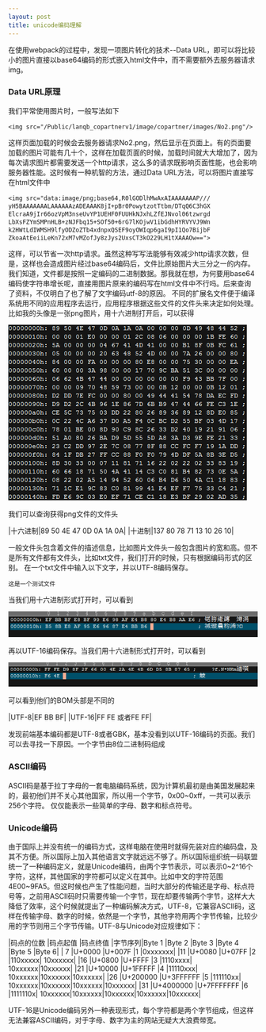 ```yaml
---
layout: post
title: unicode编码理解
---
```


在使用webpack的过程中，发现一项图片转化的技术--Data URL，即可以将比较小的图片直接以base64编码的形式嵌入html文件中，而不需要额外去服务器请求img。

### Data URL原理
我们平常使用图片时，一般写法如下
~~~
<img src="/Public/lanqb_copartnerv1/image/copartner/images/No2.png"/>
~~~

这样页面加载的时候会去服务器请求No2.png，然后显示在页面上。有的页面要加载的图片可能有几十个，这样在加载页面的时候，加载时间就大大增加了，因为每次请求图片都需要发送一个http请求，这么多的请求既影响页面性能，也会影响服务器性能。这时候有一种机智的方法，通过Data URL方法，可以将图片直接写在html文件中

~~~
<img src="data:image/png;base64,R0lGODlhMwAxAIAAAAAAAP///
yH5BAAAAAAALAAAAAAzADEAAAK8jI+pBr0PowytzotTtbm/DTqQ6C3hGX
ElcraA9jIr66ozVpM3nseUvYP1UEHF0FUUHkNJxhLZfEJNvol06tzwrgd
LbXsFZYmSMPnHLB+zNJFbq15+SOf50+6rG7lKOjwV1ibGdhHYRVYVJ9Wn
k2HWtLdIWMSH9lfyODZoZTb4xdnpxQSEF9oyOWIqp6gaI9pI1Qo7BijbF
ZkoaAtEeiiLeKn72xM7vMZofJy8zJys2UxsCT3kO229LH1tXAAAOw==">
~~~

这样，可以节省一次http请求。虽然这种写写法能够有效减少http请求次数，但是，这样也会造成图片经过base64编码后，文件比原始图片大三分之一的内存。我们知道，文件都是按照一定编码的二进制数据。那我就在想，为何要用base64编码使字符串增长呢，直接用图片原来的编码写在html文件中不行吗。后来查询了资料，不仅明白了也了解了文字编码utf-8的原因。
不同的扩展名文件便于编译系统用不同的应用程序去运行，应用程序根据这些文件的文件头来决定如何处理。比如我的头像是一张png图片，用十六进制打开后，可以获得

![png-head](/img/png_head.png)

我们可以查询获得png文件的文件头

|十六进制|89 50 4E 47 0D 0A 1A 0A|
|十进制|137 80 78 71 13 10 26 10|

一般文件头包含着文件的描述信息，比如图片文件头一般包含图片的宽和高。但不是所有文件都有文件头，比如txt文件，我们打开的时候，只有根据编码形式的区别。
在一个txt文件中输入以下文字，并以UTF-8编码保存。

~~~
这是一个测试文件
~~~

当我们用十六进制形式打开时，可以看到

![utf-8](/img/utf-8.png)

再以UTF-16编码保存。当我们用十六进制形式打开时，可以看到

![utf-16](/img/utf-16.png)

可以看到他们的BOM头部是不同的

|UTF-8|EF BB BF|
|UTF-16|FF FE 或者FE FF|

发现前端基本编码都是UTF-8或者GBK，基本没看到以UTF-16编码的页面。我们可以去寻找一下原因。一个字节由8位二进制码组成

### ASCII编码
ASCII码是基于拉丁字母的一套电脑编码系统，因为计算机最初是由美国发展起来的，最初他们并不关心其他国家，所以用一个字节，0x00~0xff，一共可以表示256个字符。
仅仅能表示一些简单的字母、数字和标点符号。

### Unicode编码
由于国际上并没有统一的编码方式，这样电脑在使用时就得先装对应的编码盘，及其不方便。所以国际上加入其他语言文字就远远不够了。所以国际组织统一码联盟统一了一种编码定义，就是Unicode编码，由两个字节表示，可以表示0~2^16个字符，这样，其他国家的字符都可以定义在其中。比如中文的字符范围4E00~9FA5。但这时候也产生了性能问题，当时大部分的传输还是字母、标点符号等，之前用ASCII码时只需要传输一个字节，现在却要传输两个字节，这样大大降低了效率，这个时候就提出了一种编码解决方式，UTF-8，它兼容ASCII码，这样在传输字母、数字的时候，依然是一个字节，其他字符用两个字节传输，比较少用的字节则用三个字节传输。UTF-8与Unicode对应规律如下：

|码点的位数	|码点起值	|码点终值	|字节序列|Byte 1 |Byte 2	|Byte 3	 |Byte 4  |Byte 5  |Byte 6|
| 7			|U+0000		|U+007F		|1		|0xxxxxxx|
|11			|U+0080		|U+07FF		|2		|110xxxxx|	10xxxxxx|
|16			|U+0800		|U+FFFF		|3		|1110xxxx|	10xxxxxx|10xxxxxx|
|21			|U+10000	|U+1FFFFF	|4		|11110xxx|	10xxxxxx|10xxxxxx|10xxxxxx|
|26			|U+200000	|U+3FFFFFF	|5		|111110xx|	10xxxxxx|10xxxxxx|10xxxxxx|10xxxxxx|
|31			|U+4000000	|U+7FFFFFFF	|6		|1111110x|	10xxxxxx|10xxxxxx|10xxxxxx|10xxxxxx|10xxxxxx|

UTF-16是Unicode编码另外一种表现形式，每个字符都是两个字节组成，但这样无法兼容ASCII编码，对于字母、数字为主的网站无疑大大浪费带宽。
